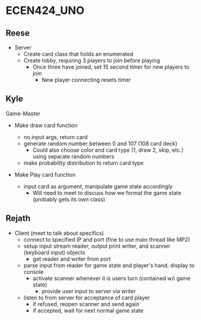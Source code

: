 # ECEN424_UNO


## Reese
- Server
  - Create card class that holds an enumerated 
  - Create lobby, requiring 3 players to join before playing
    - Once three have joined, set 15 second timer for new players to join
      - New player connecting resets timer
    


## Kyle
Game-Master

- Make draw card function
  - no input args, return card
  - generate random number between 0 and 107 (108 card deck)
    - Could also choose color and card type (1, draw 2, skip, etc.) using separate random numbers
  - make probability distribution to return card type
	
- Make Play card function
  - input card as argument, manipulate game state accordingly
    - Will need to meet to discuss how we format the game state (probably gets its own class)


## Rejath
- Client (meet to talk about specifics)
  - connect to specified IP and port (fine to use main thread like MP2)
  - setup input stream reader, output print writer, and scanner (keyboard input) objects
    - get reader and writer from port
  - parse input from reader for game state and player's hand; display to console
    - activate scanner whenever it is users turn (contained w/i game state)
      - provide user input to server via writer
  - listen to from server for acceptance of card player
    - if refused, reopen scanner and send again
    - if accepted, wait for next normal game state
